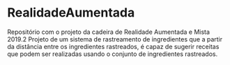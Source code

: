 # RealidadeAumentada
Repositório com o projeto da cadeira de Realidade Aumentada e Mista 2019.2
Projeto de um sistema de rastreamento de ingredientes que a partir da distância entre os ingredientes rastreados, é capaz de sugerir receitas que podem ser realizadas usando o conjunto de ingredientes rastreados.
